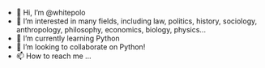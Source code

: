 - 👋 Hi, I’m @whitepolo
- 👀 I’m interested in many fields, including law, politics, history, sociology, anthropology, philosophy, economics, biology, physics...
- 🌱 I’m currently learning Python
- 💞️ I’m looking to collaborate on Python!
- 📫 How to reach me ...

<!---
whitepolo/whitepolo is a ✨ special ✨ repository because its `README.md` (this file) appears on your GitHub profile.
You can click the Preview link to take a look at your changes.
--->
